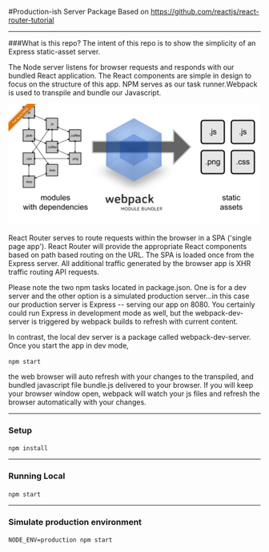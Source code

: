 #Production-ish Server
Package Based on https://github.com/reactjs/react-router-tutorial

___

###What is this repo?
The intent of this repo is to show the simplicity of an Express static-asset server.

The Node server listens for browser requests and responds with our bundled React application. The React components are
simple in design to focus on the structure of this app. NPM serves as our task runner.Webpack is used to transpile and
bundle our Javascript.

<img src="webpack.png"></src>

React Router serves to route requests within the browser in a SPA ('single page app'). React Router will provide the
appropriate React components based on path based routing on the URL. The SPA is loaded once from the Express server.
All additional traffic generated by the browser app is XHR traffic routing API requests.

Please note the two npm tasks located in package.json. One is for a dev server and the other option is a simulated
production server...in this case our production server is Express -- serving our app on 8080.  You certainly could run
Express in development mode as well, but the webpack-dev-server is triggered by webpack builds to refresh with current
content.

In contrast, the local dev server is a package called webpack-dev-server. Once you start the app in dev mode,

`npm start`

the web browser will auto refresh with your changes to the transpiled, and bundled javascript file bundle.js delivered
to your browser. If you will keep your browser window open, webpack will watch your js files and refresh the browser
automatically with your changes.

___
### Setup

`npm install`

---
### Running Local

`npm start`

---
### Simulate production environment

`NODE_ENV=production npm start`